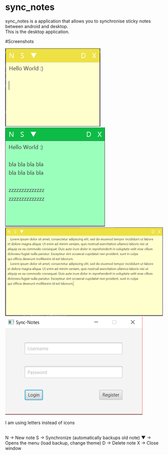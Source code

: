 # sync_notes
sync_notes is a application that allows you to synchronise sticky notes between android and desktop.<br>
This is the desktop application.

#Screenshots

![Yellow Theme](https://github.com/aeren108/sync_notes/blob/master/pics/sync_notes-01.png)
![Green Theme](https://github.com/aeren108/sync_notes/blob/master/pics/sync_notes-02.png)
![Expanded](https://github.com/aeren108/sync_notes/blob/master/pics/sync_notes-03.png)
![Login/Register Screen](https://github.com/aeren108/sync_notes/blob/master/pics/sync_notes-04.png)

I am using letters instead of icons <br><br>

N -> New note
S -> Synchronize (automatically backups old note)
▼ -> Opens the menu (load backup, change theme)
D -> Delete note
X -> Close window
